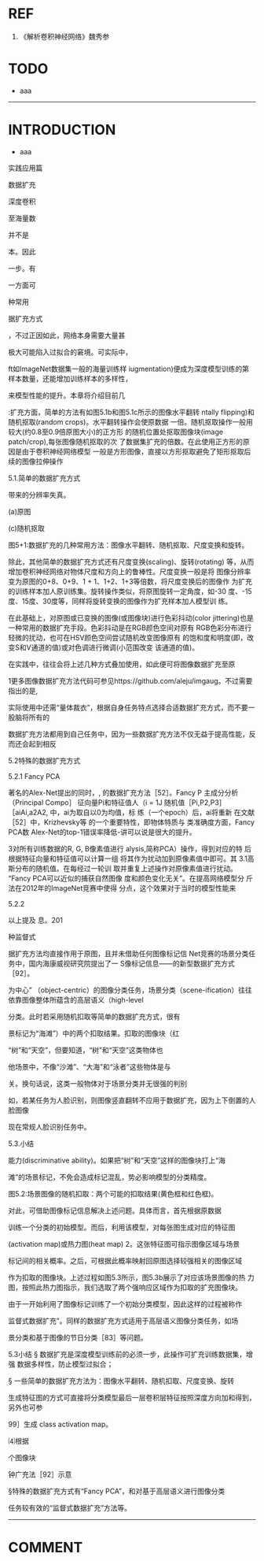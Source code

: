 

# REF
1. 《解析卷积神经网络》魏秀参




# TODO






  * aaa





* * *





# INTRODUCTION






  * aaa











实践应用篇











数据扩充

深度卷积

至海量数

并不是

本。因此

一步。有

一方面可

种常用



































































据扩充方式




























，不过正因如此，网络本身需要大量甚

极大可能陷入过拟合的窘境。可实际中，

ft如ImageNet数据集一般的海量训练样 iugmentation)便成为深度模型训练的第 样本数量，还能增加训练样本的多样性，

来模型性能的提升。本章将介绍目前几


:扩充方面，简单的方法有如图5.1b和图5.1c所示的图像水平翻转 ntally flipping)和随机抠取(random crops)。水平翻转操作会使原数据 一倍。随机抠取操作一般用较大(约0.8至0.9倍原图大小)的正方形 的随机位置处抠取图像块(image patch/crop),每张图像随机抠取的次 了数据集扩充的倍数。在此使用正方形的原因是由于卷积神经网络模型 一般是方形图像，直接以方形抠取避免了矩形抠取后续的图像拉伸操作


5.1.简单的数据扩充方式

带来的分辨率失真。


(a)原图





(c)随机抠取


图5+1:数据扩充的几种常用方法：图像水平翻转、随机抠取、尺度变换和旋转。

除此，其他简单的数据扩充方式还有尺度变换(scaling)、旋转(rotating) 等，从而增加卷积神经网络对物体尺度和方向上的鲁棒性。尺度变换一般是将 图像分辨率变为原图的0+8、0+9、1 + 1、1+2、1+3等倍数，将尺度变换后的图像作 为扩充的训练样本加人原训练集。旋转操作类似，将原图旋转一定角度，如-30 度、-15度、15度、30度等，同样将旋转变换的图像作为扩充样本加人模型训 练。

在此基础上，对原图或已变换的图像(或图像块)进行色彩抖动(color jittering)也是一种常用的数据扩充手段。色彩抖动是在RGB颜色空间对原有 RGB色彩分布进行轻微的扰动，也可在HSV颜色空间尝试随机改变图像原有 的饱和度和明度(即，改变S和V通道的值)或对色调进行微调(小范围改变 该通道的值)。

在实践中，往往会将上述几种方式叠加使用，如此便可将图像数据扩充至原

1更多图像数据扩充方法代码可参见https://github.com/aleju/imgaug。不过需要指出的是,

实际使用中还需“量体裁衣”，根据自身任务特点选择合适数据扩充方式，而不要一股脑将所有的

数据扩充方法都用到自己任务中，因为一些数据扩充方法不仅无益于提高性能，反而还会起到相反

5.2特殊的数据扩充方式

5.2.1 Fancy PCA


著名的Alex-Net提出的同时，, 的数据扩充方法［52］。Fancy P 主成分分析（Principal Compo］ 征向量Pi和特征值人（i = 1J 随机值［Pi,P2,P3］ ［aiAi,a2A2, 中，ai为取自以0为均值，标 练（一个epoch）后，ai将重新 在文献［52］中，Krizhevsky等 的一个重要特性，即物体特质与 类准确度方面，Fancy PCA数 Alex-Net的top-1错误率降低-讲可以说是很大的提升。










3对所有训练数据的R, G, B像素值进行 alysis,简称PCA）操作，得到对应的特 后根据特征向量和特征值可以计算一组 将其作为扰动加到原像素值中即可。其 3.1高斯分布的随机值。在每经过一轮训 取并重复上述操作对原像素值进行扰动。 “Fancy PCA可以近似的捕获自然图像 度和颜色变化无关”。在提高网络模型分 斤法在2012年的ImageNet竞赛中使得 分点，这个效果对于当时的模型性能来


5.2.2

以上提及 息。201

种监督式






















据扩充方法均直接作用于原图，且并未借助任何图像标记信 Net竞赛的场景分类任务中，国内海康威视研究院提出了一 S像标记信息——的新型数据扩充方式［92］。

为中心” （object-centric）的图像分类任务，场景分类（scene-ification）往往依靠图像整体所蕴含的高层语义（high-level

分类。此时若采用随机扣取等简单的数据扩充方式，很有

景标记为“海滩”）中的两个扣取结果。扣取的图像块（红

“树”和“天空”，但要知道，“树”和“天空”这类物体也

他场景中，不像“沙滩”、“大海”和“泳者”这些物体是与

关。换句话说，这类一般物体对于场景分类并无很强的判别


如，若某任务为人脸识别，则图像竖直翻转不应用于数据扩充，因为上下倒置的人脸图像

现在常规人脸识别任务中。


5.3.小结

能力(discriminative ability)。如果把“树”和“天空”这样的图像块打上“海

滩”的场景标记，不免会造成标记混乱，势必影响模型的分类精度。


图5.2:场景图像的随机扣取：两个可能的扣取结果(黄色框和红色框)。

对此，可借助图像标记信息解决上述问题。具体而言，首先根据原数据

训练一个分类的初始模型。而后，利用该模型，对每张图生成对应的特征图

(activation map)或热力图(heat map) 2。这张特征图可指示图像区域与场景

标记间的相关概率。之后，可根据此概率映射回原图选择较强相关的图像区域

作为扣取的图像块。上述过程如图5.3所示，图5.3b展示了对应该场景图像的热 力图，按照此热力图指示，我们选取了两个强响应区域作为扣取的扩充图像块。

由于一开始利用了图像标记训练了一个初始分类模型，因此这样的过程被称作

监督式数据扩充”。同样的数据扩充方式适用于高层语义图像分类任务，如场

景分类和基于图像的节日分类［83］等问题。

5.3小结
§ 数据扩充是深度模型训练前的必须一步，此操作可扩充训练数据集，增强 数据多样性，防止模型过拟合；

§ 一些简单的数据扩充方法为：图像水平翻转、随机扣取、尺度变换、旋转


生成特征图的方式可直接将分类模型最后一层卷积层特征按照深度方向加和得到，另外也可参

99］生成 class activation map。






⑷根据

个图像块








钟广充法［92］示意


§特殊的数据扩充方式有“Fancy PCA”，和对基于高层语义进行图像分类

任务较有效的“监督式数据扩充”方法等。













* * *





# COMMENT
